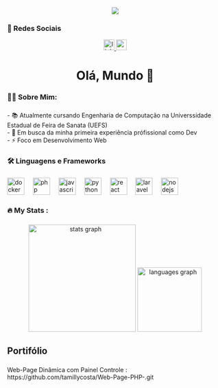 


###

<div align="center">
  <img src="https://visitor-badge.laobi.icu/badge?page_id=tamillycosta.tamillycosta&"  />
</div>

###

### 📱 Redes Sociais

<div align="center">
  <a href="https://www.linkedin.com/in/tamilly-cerqueira-087972325/" target="_blank">
    <img src="https://img.shields.io/static/v1?message=LinkedIn&logo=linkedin&label=&color=0077B5&logoColor=white&labelColor=&style=for-the-badge" height="25" alt="linkedin logo" />
  </a>

  
  <a href="tamillycosta899@gmail.com" target="_blank">
    <img src="https://img.shields.io/static/v1?message=Gmail&logo=gmail&label=&color=D14836&logoColor=white&labelColor=&style=for-the-badge" height="25" alt="gmail logo" />
  </a>
</div>

<h1 align="center">Olá, Mundo  👋</h1>

###

<h3 align="left">👩‍💻  Sobre Mim:</h3>

###

<p align="left">- 📚 Atualmente cursando Engenharia de Computação na Universsidade Estadual de Feira de Sanata (UEFS) <br>- 🔭 Em busca da minha primeira experiência prófissional como Dev <br>- ⚡ Foco em Desenvolvimento Web</p>

###

<h3 align="left">🛠  Linguagens e Frameworks</h3>

###

<div align="left">
  <img src="https://cdn.jsdelivr.net/gh/devicons/devicon/icons/docker/docker-plain-wordmark.svg" height="40" alt="docker logo"  />
  <img width="12" />
  <img src="https://cdn.jsdelivr.net/gh/devicons/devicon/icons/php/php-original.svg" height="40" alt="php logo"  />
  <img width="12" />
  <img src="https://cdn.jsdelivr.net/gh/devicons/devicon/icons/javascript/javascript-original.svg" height="40" alt="javascript logo"  />
  <img width="12" />
  <img src="https://cdn.jsdelivr.net/gh/devicons/devicon/icons/python/python-original.svg" height="40" alt="python logo"  />
  <img width="12" />
  <img src="https://cdn.jsdelivr.net/gh/devicons/devicon/icons/react/react-original.svg" height="40" alt="react logo"  />
  <img width="12" />
  <img src="https://cdn.jsdelivr.net/gh/devicons/devicon/icons/laravel/laravel-original.svg" height="40" alt="laravel logo"  />
  <img width="12" />
  <img src="https://cdn.jsdelivr.net/gh/devicons/devicon/icons/nodejs/nodejs-original.svg" height="40" alt="nodejs logo"  />
</div>

###

<h3 align="left">🔥   My Stats :</h3>

###

<div align="center">
  <img src="https://github-readme-stats.vercel.app/api?username=tamillycosta&hide_title=false&hide_rank=false&show_icons=true&include_all_commits=true&count_private=true&disable_animations=false&theme=dracula&locale=en&hide_border=false&order=1" height="250" alt="stats graph"  />
  <img src="https://github-readme-stats.vercel.app/api/top-langs?username=tamillycosta&locale=en&hide_title=false&layout=compact&card_width=320&langs_count=5&theme=dracula&hide_border=false&order=2" height="150" alt="languages graph"  />
</div>

###

<h2 align="left">Portifólio</h2>

###

<p align="left">Web-Page Dinâmica com Painel Controle : https://github.com/tamillycosta/Web-Page-PHP-.git</p>


